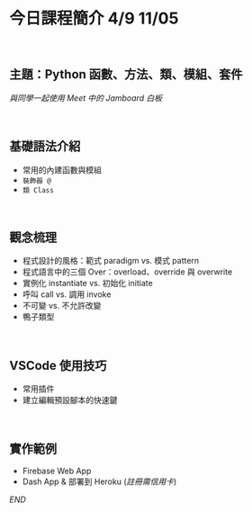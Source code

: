 # 今日課程簡介 4/9 11/05

<br>

## 主題：Python 函數、方法、類、模組、套件

_與同學一起使用 Meet 中的 Jamboard 白板_

<br>

## 基礎語法介紹
  
- 常用的內建函數與模組
- `裝飾器 @` 
- `類 Class`

<br>

## 觀念梳理

- 程式設計的風格：範式 paradigm vs. 模式 pattern
- 程式語言中的三個 Over：overload、override 與 overwrite
- 實例化 instantiate vs. 初始化 initiate
- 呼叫 call vs. 調用 invoke
- 不可變 vs. 不允許改變
- 鴨子類型

<br>

## VSCode 使用技巧

- 常用插件
- 建立編輯預設腳本的快速鍵

<br>

## 實作範例

- Firebase Web App
- Dash App & 部署到 Heroku (_註冊需信用卡_)

_END_

